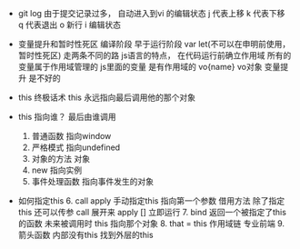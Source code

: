 - git log
   由于提交记录过多， 自动进入到vi 的编辑状态
   j 代表上移
   k 代表下移
   q 代表退出
   o 新行
   i 编辑状态

- 变量提升和暂时性死区
    编译阶段 早于运行阶段
    var  let(不可以在申明前使用， 暂时性死区)  走两条不同的路
    js语言的特点， 在代码运行前确立作用域
    所有的变量属于作用域管理的
    js里面的变量 是有作用域的 vo{name} vo对象
    变量提升 是不好的

- this 终极话术
    this 永远指向最后调用他的那个对象

- this 指向谁？  最后由谁调用
     1. 普通函数  指向window
     2. 严格模式  指向undefined
     3. 对象的方法 对象
     4. new       指向实例
     5. 事件处理函数  指向事件发生的对象

- 如何指定this
     6. call  apply  手动指定this 指向第一个参数
           借用方法  除了指定this 还可以传参
           call 展开来  apply []  立即运行
     7. bind  返回一个被指定了this 的函数
          未来被调用时 this 指向那个对象
     8. that = this 作用域链  专业前端
     9. 箭头函数  内部没有this 找到外层的this